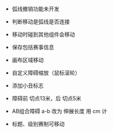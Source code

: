- 弧线撤销功能未开发

- 判断移动是弧线是否连接
- 移动时碰到其他组件会移动


- 保存包括赛事信息
- 画布区域移动
- 自定义障碍缩放（鼠标滚轮）
- 添加小丑标志
- 障碍前 切点13米，后 切点5米
- AB组合障碍 a-b 改为 伸展长度 用 cm 计
- 标题、级别赛制可移动
